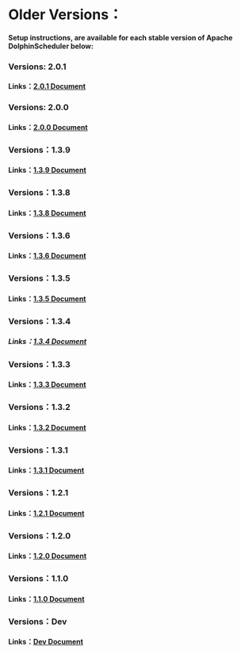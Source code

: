 # Older Versions：

#### Setup instructions,  are available for each stable version of Apache DolphinScheduler below:

### Versions: 2.0.1

#### Links：[2.0.1 Document](https://dolphinscheduler.apache.org/en-us/docs/2.0.1/user_doc/guide/quick-start.html)

### Versions: 2.0.0

#### Links：[2.0.0 Document](https://dolphinscheduler.apache.org/en-us/docs/2.0.0/user_doc/guide/quick-start.html)

### Versions：1.3.9

#### Links：[1.3.9 Document](https://dolphinscheduler.apache.org/en-us/docs/1.3.9/user_doc/quick-start.html)

### Versions：1.3.8

#### Links：[1.3.8 Document](https://dolphinscheduler.apache.org/en-us/docs/1.3.8/user_doc/quick-start.html)

### Versions：1.3.6

#### Links：[1.3.6 Document](https://dolphinscheduler.apache.org/en-us/docs/1.3.6/user_doc/quick-start.html)

### Versions：1.3.5

#### Links：[1.3.5 Document](https://dolphinscheduler.apache.org/en-us/docs/1.3.5/user_doc/quick-start.html)

### Versions：1.3.4

##### Links：[1.3.4 Document](https://dolphinscheduler.apache.org/en-us/docs/1.3.4/user_doc/quick-start.html)

### Versions：1.3.3

#### Links：[1.3.3 Document](https://dolphinscheduler.apache.org/en-us/docs/1.3.4/user_doc/quick-start.html)

### Versions：1.3.2

#### Links：[1.3.2 Document](https://dolphinscheduler.apache.org/en-us/docs/1.3.2/user_doc/quick-start.html)

### Versions：1.3.1

#### Links：[1.3.1 Document](https://dolphinscheduler.apache.org/en-us/docs/1.3.1/user_doc/quick-start.html)

### Versions：1.2.1

#### Links：[1.2.1 Document](https://dolphinscheduler.apache.org/en-us/docs/1.2.1/user_doc/quick-start.html)

### Versions：1.2.0

#### Links：[1.2.0 Document](https://dolphinscheduler.apache.org/en-us/docs/1.2.0/user_doc/quick-start.html)

### Versions：1.1.0

#### Links：[1.1.0 Document](https://dolphinscheduler.apache.org/en-us/docs/1.2.0/user_doc/quick-start.html)

### Versions：Dev

#### Links：[Dev Document](https://dolphinscheduler.apache.org/en-us/docs/dev/user_doc/guide/quick-start.html)
